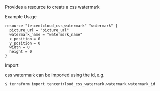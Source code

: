 Provides a resource to create a css watermark

Example Usage

```hcl
resource "tencentcloud_css_watermark" "watermark" {
  picture_url = "picture_url"
  watermark_name = "watermark_name"
  x_position = 0
  y_position = 0
  width = 0
  height = 0
}

```
Import

css watermark can be imported using the id, e.g.
```
$ terraform import tencentcloud_css_watermark.watermark watermark_id
```